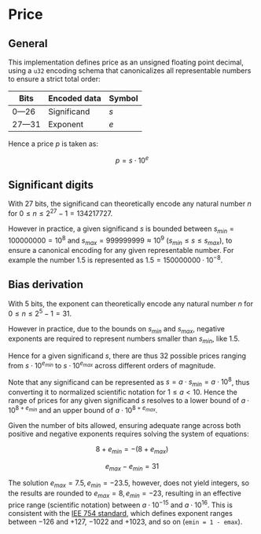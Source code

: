 # Price

## General

This implementation defines price as an unsigned floating point decimal, using a
`u32` encoding schema that canonicalizes all representable numbers to ensure a
strict total order:

| Bits | Encoded data | Symbol |
|-|-|-|
| 0—26 | Significand | $s$ |
| 27—31 | Exponent | $e$ |

Hence a price $p$ is taken as:

$$p = s \cdot 10^{e}$$

## Significant digits

With 27 bits, the significand can theoretically encode any natural number $n$
for $0 \leq n \leq 2^{27} - 1 = 134217727$.

However in practice, a given significand $s$ is bounded between
$s_{min} = 100000000 = 10^8$ and $s_{max} = 999999999 \approx 10^9$
($s_{min} \leq s \leq s_{max}$), to ensure a canonical encoding for any given
representable number. For example the number $1.5$ is represented as
$1.5 = 150000000 \cdot 10^{-8}$.

## Bias derivation

With 5 bits, the exponent can theoretically encode any natural number $n$ for
$0 \leq n \leq 2^5 - 1 = 31$.

However in practice, due to the bounds on $s_{min}$ and $s_{max}$, negative
exponents are required to represent numbers smaller than $s_{min}$, like $1.5$.

Hence for a given significand $s$, there are thus 32 possible prices ranging
from $s \cdot 10 ^ {e_{min}}$ to $s \cdot 10 ^ {e_{max}}$ across different
orders of magnitude.

Note that any significand can be represented as
$s = a \cdot s_{min} = a \cdot 10^8$, thus converting it to normalized
scientific notation for $1 \leq a \lt 10$. Hence the range of prices for any
given significand $s$ resolves to a lower bound of $a \cdot 10 ^ {8 + e_{min}}$
and an upper bound of $a \cdot 10 ^ {8 + e_{max}}$.

Given the number of bits allowed, ensuring adequate range across both positive
and negative exponents requires solving the system of equations:

$$8 + e_{min} = -(8 + e_{max})$$

$$e_{max} - e_{min} = 31$$

The solution $e_{max} = 7.5, e_{min} = -23.5$, however, does not yield integers,
so the results are rounded to $e_{max} = 8, e_{min}=-23$, resulting in an
effective price range (scientific notation) between $a \cdot 10^{-15}$ and
$a \cdot 10^{16}$. This is consistent with the [IEE 754 standard], which defines
exponent ranges between $-126$ and $+127$, $-1022$ and $+1023$, and so on
(`emin = 1 - emax`).

[IEE 754 standard]: https://en.wikipedia.org/wiki/IEEE_754